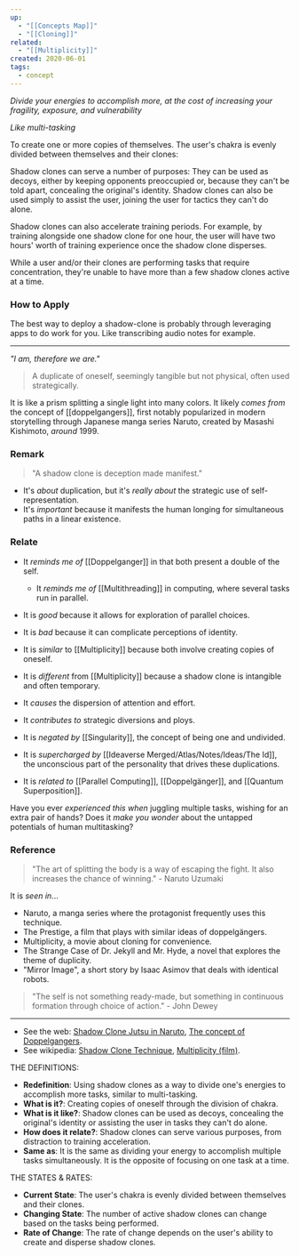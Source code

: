 ```yaml
---
up:
  - "[[Concepts Map]]"
  - "[[Cloning]]"
related:
  - "[[Multiplicity]]"
created: 2020-06-01
tags:
  - concept
---
```


_Divide your energies to accomplish more, at the cost of increasing your fragility, exposure, and vulnerability_

_Like multi-tasking_

To create one or more copies of themselves. The user's chakra is evenly divided between themselves and their clones:

Shadow clones can serve a number of purposes: They can be used as decoys, either by keeping opponents preoccupied or, because they can't be told apart, concealing the original's identity. Shadow clones can also be used simply to assist the user, joining the user for tactics they can't do alone.

Shadow clones can also accelerate training periods. For example, by training alongside one shadow clone for one hour, the user will have two hours' worth of training experience once the shadow clone disperses.

While a user and/or their clones are performing tasks that require concentration, they're unable to have more than a few shadow clones active at a time.

### How to Apply
The best way to deploy a shadow-clone is probably through leveraging apps to do work for you. Like transcribing audio notes for example. 


---

_"I am, therefore we are."_

> A duplicate of oneself, seemingly tangible but not physical, often used strategically.

It is like a prism splitting a single light into many colors. It likely _comes from_ the concept of [[doppelgangers]], first notably popularized in modern storytelling through Japanese manga series Naruto, created by Masashi Kishimoto, *around* 1999.

### Remark
> "A shadow clone is deception made manifest."

- It's *about* duplication, but it's *really about* the strategic use of self-representation.
- It's *important* because it manifests the human longing for simultaneous paths in a linear existence.

### Relate
- It *reminds me of* [[Doppelganger]] in that both present a double of the self.
	- It *reminds me of* [[Multithreading]] in computing, where several tasks run in parallel.
- It is *good* because it allows for exploration of parallel choices.
- It is *bad* because it can complicate perceptions of identity.
- It is *similar* to [[Multiplicity]] because both involve creating copies of oneself.
- It is *different* from [[Multiplicity]] because a shadow clone is intangible and often temporary.

- It *causes* the dispersion of attention and effort.
- It *contributes to* strategic diversions and ploys.
- It is *negated by* [[Singularity]], the concept of being one and undivided.
- It is *supercharged by* [[Ideaverse Merged/Atlas/Notes/Ideas/The Id]], the unconscious part of the personality that drives these duplications.

- It is _related to_ [[Parallel Computing]], [[Doppelgänger]], and [[Quantum Superposition]].

Have you ever _experienced this when_ juggling multiple tasks, wishing for an extra pair of hands? Does it _make you wonder_ about the untapped potentials of human multitasking?

### Reference
> "The art of splitting the body is a way of escaping the fight. It also increases the chance of winning." - Naruto Uzumaki

It is *seen in*...

- Naruto, a manga series where the protagonist frequently uses this technique.
- The Prestige, a film that plays with similar ideas of doppelgängers.
- Multiplicity, a movie about cloning for convenience.
- The Strange Case of Dr. Jekyll and Mr. Hyde, a novel that explores the theme of duplicity.
- "Mirror Image", a short story by Isaac Asimov that deals with identical robots.

> "The self is not something ready-made, but something in continuous formation through choice of action." - John Dewey

---

- See the web: [Shadow Clone Jutsu in Naruto](https://naruto.fandom.com/wiki/Shadow_Clone_Technique), [The concept of Doppelgangers](https://www.britannica.com/art/doppelganger).
- See wikipedia: [Shadow Clone Technique](https://en.wikipedia.org/wiki/Naruto#Shadow_Clone_Technique), [Multiplicity (film)](https://en.wikipedia.org/wiki/Multiplicity_(film)).



THE DEFINITIONS:

- **Redefinition**: Using shadow clones as a way to divide one's energies to accomplish more tasks, similar to multi-tasking.
- **What is it?**: Creating copies of oneself through the division of chakra.
- **What is it like?**: Shadow clones can be used as decoys, concealing the original's identity or assisting the user in tasks they can't do alone.
- **How does it relate?**: Shadow clones can serve various purposes, from distraction to training acceleration.
- **Same as**: It is the same as dividing your energy to accomplish multiple tasks simultaneously. It is the opposite of focusing on one task at a time.

THE STATES & RATES:

- **Current State**: The user's chakra is evenly divided between themselves and their clones.
- **Changing State**: The number of active shadow clones can change based on the tasks being performed.
- **Rate of Change**: The rate of change depends on the user's ability to create and disperse shadow clones.